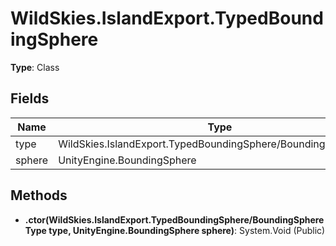 ﻿# WildSkies.IslandExport.TypedBoundingSphere

**Type**: Class

## Fields

| Name | Type | Access |
|------|------|--------|
| type | WildSkies.IslandExport.TypedBoundingSphere/BoundingSphereType | Public |
| sphere | UnityEngine.BoundingSphere | Public |

## Methods

- **.ctor(WildSkies.IslandExport.TypedBoundingSphere/BoundingSphereType type, UnityEngine.BoundingSphere sphere)**: System.Void (Public)

